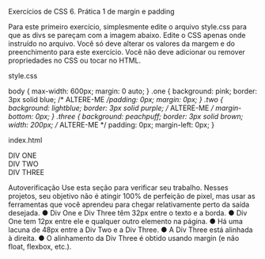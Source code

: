 Exercícios de CSS
6. Prática 1 de margin e padding

Para este primeiro exercício, simplesmente edite o arquivo style.css para que as divs
se pareçam com a imagem abaixo. Edite o CSS apenas onde instruído no arquivo.
Você só deve alterar os valores da margem e do preenchimento para este exercício.
Você não deve adicionar ou remover propriedades no CSS ou tocar no HTML.

style.css

body {
max-width: 600px;
margin: 0 auto;
}
.one {
background: pink;
border: 3px solid blue;
/* ALTERE-ME */padding: 0px;
margin: 0px;
}
.two {
background: lightblue;
border: 3px solid purple;
/* ALTERE-ME */
margin-bottom: 0px;
}
.three {
background: peachpuff;
border: 3px solid brown;
width: 200px;
/* ALTERE-ME */
padding: 0px;
margin-left: 0px;
}

index.html

<!DOCTYPE html>
<html lang="pt-br">
<head>
<meta charset="UTF-8">
<meta http-equiv="X-UA-Compatible" content="IE=edge">
<meta name="viewport" content="width=device-width,
initial-scale=1.0">
<title>Exercícios de Margin e Padding</title>
<link rel="stylesheet" href="style.css">
</head>
<body>
<div class="one">
DIV ONE
</div>
<div class="two">
DIV TWO
</div>
<div class="three">
DIV THREE
</div>
</body>
</html>

Autoverificação
Use esta seção para verificar seu trabalho. Nesses projetos, seu objetivo não é
atingir 100% de perfeição de pixel, mas usar as ferramentas que você aprendeu para
chegar relativamente perto da saída desejada.
● Div One e Div Three têm 32px entre o texto e a borda.
● Div One tem 12px entre ele e qualquer outro elemento na página.
● Há uma lacuna de 48px entre a Div Two e a Div Three.
● A Div Three está alinhada à direita.
● O alinhamento da Div Three é obtido usando margin (e não float, flexbox,
etc.).